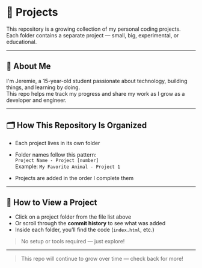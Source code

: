 # 🚀 Projects

This repository is a growing collection of my personal coding projects.  
Each folder contains a separate project — small, big, experimental, or educational.

---

## 👤 About Me

I'm Jeremie, a 15-year-old student passionate about technology, building things, and learning by doing.  
This repo helps me track my progress and share my work as I grow as a developer and engineer.

---

## 🗂️ How This Repository Is Organized

- Each project lives in its own folder
- Folder names follow this pattern:  
  `Project Name - Project [number]`  
  Example: `My Favorite Animal - Project 1`

- Projects are added in the order I complete them

---

## 📌 How to View a Project

- Click on a project folder from the file list above  
- Or scroll through the **commit history** to see what was added  
- Inside each folder, you’ll find the code (`index.html`, etc.)

> No setup or tools required — just explore!

---

> This repo will continue to grow over time — check back for more!

